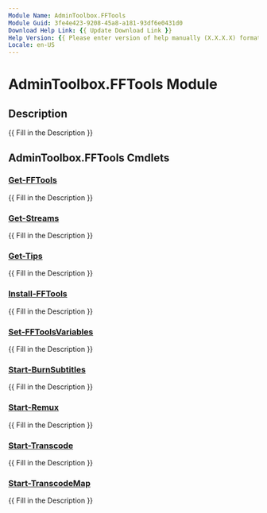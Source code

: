 ```yaml
---
Module Name: AdminToolbox.FFTools
Module Guid: 3fe4e423-9208-45a8-a181-93df6e0431d0
Download Help Link: {{ Update Download Link }}
Help Version: {{ Please enter version of help manually (X.X.X.X) format }}
Locale: en-US
---
```


# AdminToolbox.FFTools Module
## Description
{{ Fill in the Description }}

## AdminToolbox.FFTools Cmdlets
### [Get-FFTools](Get-FFTools.md)
{{ Fill in the Description }}

### [Get-Streams](Get-Streams.md)
{{ Fill in the Description }}

### [Get-Tips](Get-Tips.md)
{{ Fill in the Description }}

### [Install-FFTools](Install-FFTools.md)
{{ Fill in the Description }}

### [Set-FFToolsVariables](Set-FFToolsVariables.md)
{{ Fill in the Description }}

### [Start-BurnSubtitles](Start-BurnSubtitles.md)
{{ Fill in the Description }}

### [Start-Remux](Start-Remux.md)
{{ Fill in the Description }}

### [Start-Transcode](Start-Transcode.md)
{{ Fill in the Description }}

### [Start-TranscodeMap](Start-TranscodeMap.md)
{{ Fill in the Description }}

